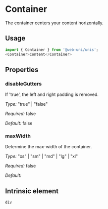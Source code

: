 # Container

The container centers your content horizontally.

## Usage

```javascript
import { Container } from '@web-uni/unis';
<Container>Content</Container>
```

## Properties

### disableGutters

If 'true', the left and right padding is removed.

*Type:* "true" | "false"

*Required:* false

*Default:* false

### maxWidth

Determine the max-width of the container.

*Type:* "xs" | "sm" | "md" | "lg" | "xl"

*Required:* false

*Default:*

## Intrinsic element

```
div
```
